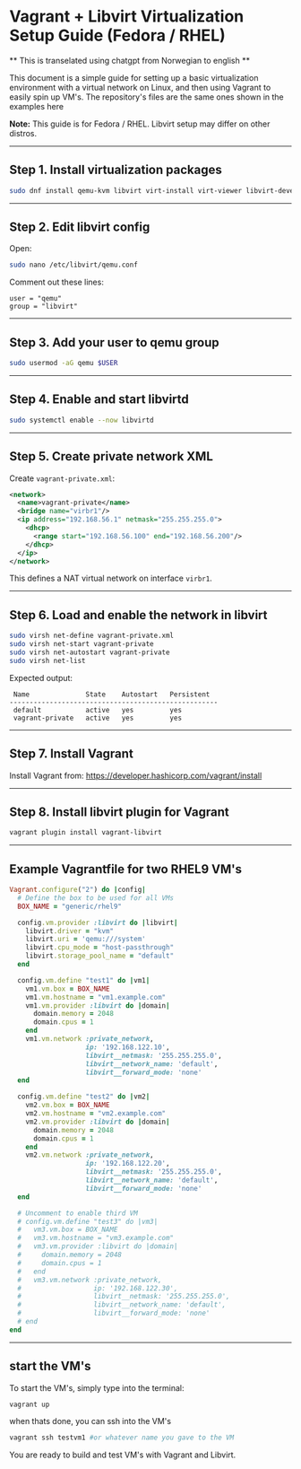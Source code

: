 # Vagrant + Libvirt Virtualization Setup Guide (Fedora / RHEL)

** This is transelated using chatgpt from Norwegian to english **

This document is a simple guide for setting up a basic virtualization environment with a virtual network on Linux, and then using Vagrant to easily spin up VM's.
The repository's files are the same ones shown in the examples here


**Note:** This guide is for Fedora / RHEL. Libvirt setup may differ on other distros.

---

## Step 1. Install virtualization packages

```bash
sudo dnf install qemu-kvm libvirt virt-install virt-viewer libvirt-devel
```

---

## Step 2. Edit libvirt config

Open:

```bash
sudo nano /etc/libvirt/qemu.conf
```

Comment out these lines:

```
user = "qemu"
group = "libvirt"
```

---

## Step 3. Add your user to qemu group

```bash
sudo usermod -aG qemu $USER
```

---

## Step 4. Enable and start libvirtd

```bash
sudo systemctl enable --now libvirtd
```

---

## Step 5. Create private network XML

Create `vagrant-private.xml`:

```xml
<network>
  <name>vagrant-private</name>
  <bridge name="virbr1"/>
  <ip address="192.168.56.1" netmask="255.255.255.0">
    <dhcp>
      <range start="192.168.56.100" end="192.168.56.200"/>
    </dhcp>
  </ip>
</network>
```

This defines a NAT virtual network on interface `virbr1`.

---

## Step 6. Load and enable the network in libvirt

```bash
sudo virsh net-define vagrant-private.xml
sudo virsh net-start vagrant-private
sudo virsh net-autostart vagrant-private
sudo virsh net-list
```

Expected output:

```
 Name              State    Autostart   Persistent
----------------------------------------------------
 default           active   yes         yes
 vagrant-private   active   yes         yes
```

---

## Step 7. Install Vagrant

Install Vagrant from:
https://developer.hashicorp.com/vagrant/install

---

## Step 8. Install libvirt plugin for Vagrant

```bash
vagrant plugin install vagrant-libvirt
```

---

## Example Vagrantfile for two RHEL9 VM's

```ruby
Vagrant.configure("2") do |config|
  # Define the box to be used for all VMs
  BOX_NAME = "generic/rhel9"

  config.vm.provider :libvirt do |libvirt|
    libvirt.driver = "kvm"
    libvirt.uri = 'qemu:///system'
    libvirt.cpu_mode = "host-passthrough"
    libvirt.storage_pool_name = "default"
  end

  config.vm.define "test1" do |vm1|
    vm1.vm.box = BOX_NAME
    vm1.vm.hostname = "vm1.example.com"
    vm1.vm.provider :libvirt do |domain|
      domain.memory = 2048
      domain.cpus = 1
    end
    vm1.vm.network :private_network,
                   ip: '192.168.122.10',
                   libvirt__netmask: '255.255.255.0',
                   libvirt__network_name: 'default',
                   libvirt__forward_mode: 'none'
  end

  config.vm.define "test2" do |vm2|
    vm2.vm.box = BOX_NAME
    vm2.vm.hostname = "vm2.example.com"
    vm2.vm.provider :libvirt do |domain|
      domain.memory = 2048
      domain.cpus = 1
    end
    vm2.vm.network :private_network,
                   ip: '192.168.122.20',
                   libvirt__netmask: '255.255.255.0',
                   libvirt__network_name: 'default',
                   libvirt__forward_mode: 'none'
  end

  # Uncomment to enable third VM
  # config.vm.define "test3" do |vm3|
  #   vm3.vm.box = BOX_NAME
  #   vm3.vm.hostname = "vm3.example.com"
  #   vm3.vm.provider :libvirt do |domain|
  #     domain.memory = 2048
  #     domain.cpus = 1
  #   end
  #   vm3.vm.network :private_network,
  #                  ip: '192.168.122.30',
  #                  libvirt__netmask: '255.255.255.0',
  #                  libvirt__network_name: 'default',
  #                  libvirt__forward_mode: 'none'
  # end
end
```

---

## start the VM's

To start the VM's, simply type into the terminal: 
```bash
vagrant up
```

when thats done, you can ssh into the VM's

```bash
vagrant ssh testvm1 #or whatever name you gave to the VM
``` 

You are ready to build and test VM's with Vagrant and Libvirt.

